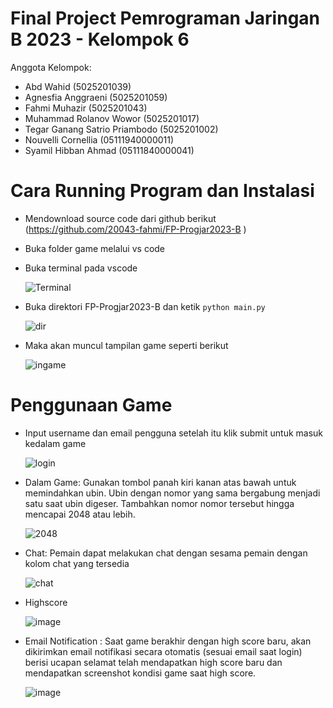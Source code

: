 # Final Project Pemrograman Jaringan B 2023 - Kelompok 6
Anggota Kelompok:<br>
- Abd Wahid (5025201039)<br>
- Agnesfia Anggraeni (5025201059)<br>
- Fahmi Muhazir (5025201043)<br>
- Muhammad Rolanov Wowor (5025201017)<br>
- Tegar Ganang Satrio Priambodo	(5025201002)<br>
- Nouvelli Cornellia (05111940000011)<br>
- Syamil Hibban Ahmad (05111840000041)<br>

# Cara Running Program dan Instalasi
- Mendownload source code dari github berikut (https://github.com/20043-fahmi/FP-Progjar2023-B )
- Buka folder game melalui vs code
- Buka terminal pada vscode
  
  ![Terminal](https://github.com/20043-fahmi/FP-Progjar2023-B/assets/85062827/771e74d2-6c8d-4b54-8e48-e32ff08ec85b)
- Buka direktori FP-Progjar2023-B dan ketik `python main.py`
  
  ![dir](https://github.com/20043-fahmi/FP-Progjar2023-B/assets/85062827/6bc500b0-4958-4c56-bf51-fef24204b698)
- Maka akan muncul tampilan game seperti berikut
  
  ![ingame](https://github.com/20043-fahmi/FP-Progjar2023-B/assets/85062827/b9c75f32-dc1a-4139-aaf4-162117117726)

# Penggunaan Game
- Input username dan email pengguna setelah itu klik submit untuk masuk kedalam game
  
  ![login](https://github.com/20043-fahmi/FP-Progjar2023-B/assets/85062827/5fc6199b-967b-42e5-92e9-236cde219037)
- Dalam Game: Gunakan tombol panah kiri kanan atas bawah untuk memindahkan ubin. Ubin dengan nomor yang sama bergabung menjadi satu saat ubin digeser.  Tambahkan nomor nomor tersebut hingga mencapai 2048 atau lebih.
  
  ![2048](https://github.com/20043-fahmi/FP-Progjar2023-B/assets/85062827/d0dc284c-4264-4623-8f3e-6b2b29afd04f)
- Chat: Pemain dapat melakukan chat dengan sesama pemain dengan kolom chat yang tersedia
  
  ![chat](https://github.com/20043-fahmi/FP-Progjar2023-B/assets/85062827/5800fbed-e368-40df-8ef1-c58f4866ebb3)
- Highscore
  
  ![image](https://github.com/20043-fahmi/FP-Progjar2023-B/assets/94664966/33f717a2-cef0-4ea2-81aa-01875c413211)

- Email Notification : Saat game berakhir dengan high score baru, akan dikirimkan email notifikasi secara otomatis (sesuai email saat login) berisi ucapan selamat telah mendapatkan high score baru dan mendapatkan screenshot kondisi game saat high score.
  
  ![image](https://github.com/20043-fahmi/FP-Progjar2023-B/assets/94664966/170d333a-512e-4f3e-a979-1dbed4023930)

